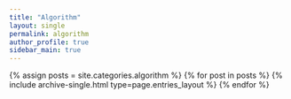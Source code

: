 ```yaml
---
title: "Algorithm"
layout: single
permalink: algorithm
author_profile: true
sidebar_main: true
---
```


{% assign posts = site.categories.algorithm %}
{% for post in posts %} {% include archive-single.html type=page.entries_layout %} {% endfor %}
